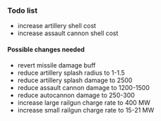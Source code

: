 ### Todo list
- increase artillery shell cost
- increase assault cannon shell cost

#### Possible changes needed
- revert missile damage buff
- reduce artillery splash radius to 1-1.5
- reduce artillery splash damage to 2500
- reduce assault cannon damage to 1200-1500
- reduce autocannon damage to 250-300
- increase large railgun charge rate to 400 MW
- increase small railgun charge rate to 15-21 MW